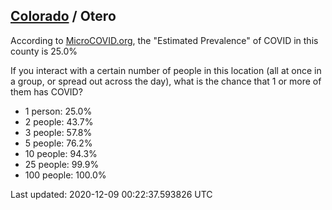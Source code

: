 
## [Colorado](/united-states/colorado) / Otero

According to [MicroCOVID.org](http://microcovid.org),
the "Estimated Prevalence" of COVID in this county is 25.0%

If you interact with a certain number of people in this location
(all at once in a group, or spread out across the day), what is the chance that
1 or more of them has COVID?

- 1 person: 25.0%
- 2 people: 43.7%
- 3 people: 57.8%
- 5 people: 76.2%
- 10 people: 94.3%
- 25 people: 99.9%
- 100 people: 100.0%

Last updated: 2020-12-09 00:22:37.593826 UTC
